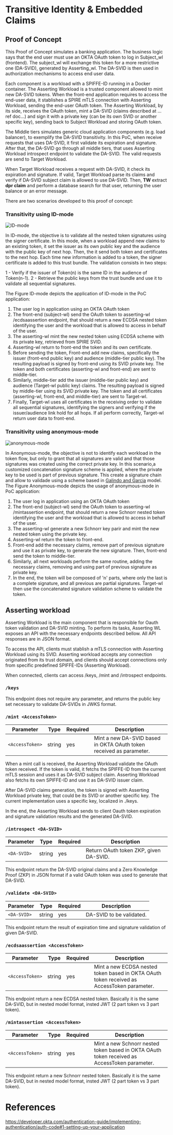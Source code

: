 # Transitive Identity & Embedded Claims

## Proof of Concept

This Proof of Concept simulates a banking application. The business logic says that the end user must use an OKTA OAuth token to log in Subject_wl (frontend). The subject_wl will exchange this token for a more restrictive one (DA-SVID), generated by Asserting_wl. The DA-SVID is then used in authorization mechanisms to access end user data.

Each component is a workload with a SPIFFE-ID running in a Docker container. The Asserting Workload is a trusted component allowed to mint new DA-SVID tokens. When the front-end application requires to access the end-user data, it stablishes a SPIRE mTLS connection with Asserting Workload, sending the end-user OAuth token. The Asserting Workload, by its side, receives the OAuth token, mint a DA-SVID (claims described at ... ref doc...) and sign it with a private key (can be its own SVID or another specific key), sending back to Subject Workload and storing OAuth token.

The Middle tiers simulates generic cloud application components (e.g. load balancer), to exemplify the DA-SVID transitivity. In this PoC, when receive requests that uses DA-SVID, it first validate its expiration and signature. After that, the DA-SVID go through all middle tiers, that uses Asserting Workload introspect endpoint to validate the DA-SVID. The valid requests are send to Target Workload.

When Target Workload receives a request with DA-SVID, it check its expiration and signature. If valid, Target Workload parse its claims and verify if DA-SVID subject claim is allowed to use DA-SVID. Then, **TW** extract **dpr claim** and perform a database search for that user, returning the user balance or an error message.

There are two scenarios developed to this proof of concept: 

### Transitivity using ID-mode
![ID-mode](https://github.com/HPE-USP-SPIRE/signed-assertions/blob/main/doc/PoC_1_ecdsa_idmode_flow.jpg)

In ID-mode, the objective is to validate all the nested token signatures using the signer certificate. In this mode, when a workload append new claims to an existing token, it set the issuer as its own public key and the audience with the public key of next hop. Then, the it send both token and certificates to the next hop. Each time new information is added to a token, the signer certificate is added to this trust bundle. The validation consists in two steps: 

1 - Verify if the issuer of Token(n) is the same ID in the audience of Token(n-1).
2 - Retrieve the public keys from the trust bundle and use it to validate all sequential signatures.

The Figure ID-mode depicts the application of ID-mode in the PoC application:

1.  The user log in application using an OKTA OAuth token
2.  The front-end (subject-wl) send the OAuth token to asserting-wl /ecdsaassertion endpoint, that should return a new ECDSA nested token identifying the user and the workload that is allowed to access in behalf of the user.
3.  The asserting-wl mint the new nested token using ECDSA scheme with its private key, retrieved from SPIRE SVID.
4.  Asserting-wl return to front-end the token and its own certificate.
5.  Before sending the token, Front-end add new claims, specifically the issuer (front-end public key) and audience (middle-tier public key). The resulting payload is signed by front-end using its SVID private key. The token and both certificates (asserting-wl and front-end) are sent to middle-tier.
6.  Similarly, middle-tier add the issuer (middle-tier public key) and audience (Target-wl public key) claims. The resulting payload is signed by middle-tier using its SVID private key. The token and all certificates (asserting-wl, front-end, and middle-tier) are sent to Target-wl.
7.  Finally, Target-wl uses all certificates in the receiving order to validate all sequential signatures, identifying the signers and verifying if the issuer/audience link hold for all hops. If all perform correctly, Target-wl return user data to front-end.

### Transitivity using anonymous-mode
![anonymous-mode](https://github.com/HPE-USP-SPIRE/signed-assertions/blob/main/doc/PoC_2_anonymousmode_flow.jpg)


In Anonymous-mode, the objective is not to identify each workload in the token flow, but only to grant that all signatures are valid and that those signatures was created using the correct private key. In this scenario,a customized concatenation signature scheme is applied, where the private key to be used is part of previous signature. This create a signature chain and allow to validade using a scheme based in [Galindo and Garcia](https://doi.org/10.1007/978-3-642-02384-2_9) model. The Figure Anonymous-mode depicts the usage of anonymous-mode in PoC application:

1. The user log in application using an OKTA OAuth token
2. The front-end (subject-wl) send the OAuth token to asserting-wl /mintassertion endpoint, that should return a new Schnorr nested token identifying the user and the workload that is allowed to access in behalf of the user.
3. The asserting-wl generate a new Schnorr key parir and mint the new nested token using the private key.
4. Asserting-wl return the token to front-end.
5. Front-end add the necessary claims, remove part of previous signature and use it as private key, to generate the new signature. Then, front-end send the token to middle-tier.
6. Similarly, all next workloads perform the same routine, adding the necessary claims, removing and using part of previous signature as private key.
7. In the end, the token will be composed of 'n' parts, where only the last is a complete signature, and all previous are partial signatures. Target-wl then use the concatenated signature validation scheme to validate the token.

## Asserting workload

Asserting Workload is the main component that is responsible for Oauth token validation and DA-SVID minting. To perform its tasks, Asserting WL exposes an API with the necessary endpoints described bellow. All API responses are in JSON format.

To access the API, clients must stablish a mTLS connection with Asserting Workload using its SVID. Asserting workload accepts any connection originated from its trust domain, and clients should accept connections only from specific predefined SPIFFE-IDs (Asserting Workload).

When connected, clients can access /keys, /mint and /introspect endpoints.

### `/keys`
This endpoint does not require any parameter, and returns the public key set necessary to validate DA-SVIDs in JWKS format.


### `/mint <AccessToken>`
|Parameter|Type|Required|Description|
|--|--|--|--|
|`<AccessToken>`|string|yes|Mint a new DA-SVID based in OKTA OAuth token received as  parameter.|

When a mint call is received, the Asserting Workload validate the OAuth token received. If the token is valid, it fetchs the SPIFFE-ID from the current mTLS session and uses it as DA-SVID subject claim. Asserting Workload also fetchs its own SPIFFE-ID and use it as DA-SVID issuer claim.

After DA-SVID claims generation, the token is signed with Asserting Workload private key, that could be its SVID or another specific key. The current implementation uses a specific key, localized in ./keys.

In the end, the Asserting Workload sends to client Oauth token expiration and signature validation results and the generated DA-SVID.

### `/introspect <DA-SVID>`
|Parameter|Type|Required|Description|
|--|--|--|--|
|`<DA-SVID>`|string|yes|Return OAuth token ZKP, given DA-SVID.|

This endpoint return the DA-SVID original claims and a Zero Knowledge Proof (ZKP) in JSON format if a valid OAuth token was used to generate that DA-SVID.

### `/validate <DA-SVID>`
|Parameter|Type|Required|Description|
|--|--|--|--|
|`<DA-SVID>`|string|yes|DA-SVID to be validated.|

This endpoint return the result of expiration time and signature validation of given DA-SVID.

### `/ecdsaassertion <AccessToken>`
|Parameter|Type|Required|Description|
|--|--|--|--|
|`<AccessToken>`|string|yes|Mint a new ECDSA nested token based in OKTA OAuth token received as AccessToken parameter.|

This endpoint return a new ECDSA nested token. Basically it is the same DA-SVID, but in nested model format, insted JWT (2 part token vs 3 part token).

### `/mintassertion <AccessToken>`
|Parameter|Type|Required|Description|
|--|--|--|--|
|`<AccessToken>`|string|yes|Mint a new Schnorr nested token based in OKTA OAuth token received as AccessToken parameter.|

This endpoint return a new Schnorr nested token. Basically it is the same DA-SVID, but in nested model format, insted JWT (2 part token vs 3 part token).

# References

https://developer.okta.com/authentication-guide/implementing-authentication/auth-code#1-setting-up-your-application
